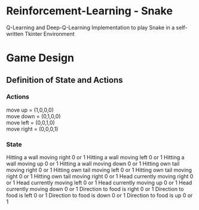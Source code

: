 # Reinforcement-Learning - Snake
Q-Learning and Deep-Q-Learning Implementation to play Snake in a self-written Tkinter Environment 

# Game Design
## Definition of State and Actions

### Actions
move up = (1,0,0,0)  <br>
move down = (0,1,0,0)  <br>
move left = (0,0,1,0)  <br>
move right = (0,0,0,1)   <br>

### State
Hitting a wall moving right   0 or 1
Hitting a wall moving left    0 or 1
Hitting a wall moving up      0 or 1
Hitting a wall moving down    0 or 1
Hitting own tail moving right 0 or 1
Hitting own tail moving left  0 or 1
Hitting own tail moving right 0 or 1
Hitting own tail moving right 0 or 1
Head currently moving right   0 or 1
Head currently moving left    0 or 1
Head currently moving up      0 or 1
Head currently moving down    0 or 1
Direction to food is right    0 or 1
Direction to food is left     0 or 1
Direction to food is down     0 or 1
Direction to food is up       0 or 1
